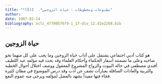 ```yaml
---
title: "*مطبوعات ومخطوطات : حياة الزوجين*.  2(5)"
author: 
date: 1907-02-14
bibliography: oclc_4770057679-i_17-div_12.d1e2268.bib
---
```




##  حياة الزوجين 


 هو كتاب أدبي اجتماعي يشتمل على آداب حياة الزوجين وما يجب على كل منهما نحو صاحبه وعلى ما تضمنته أسفار الحكماء وأحكام العلماء وقد بحث فيه مؤلفه عبد اللطيف أفندي مصطفى في حالة البيوت والزواج المشروع المعقول ووصف اختلال أحوال الخطبة والتربية والعادات السافلة بعبارات تشف عن أدب وقد درس الموضوع في مظان كثيرة فجاء فيها مفيداً يشهد بالفضل لمؤلفه ويرجى منه عموم النفع. 
